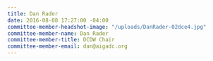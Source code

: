 ```yaml
---
title: Dan Rader
date: 2016-08-08 17:27:00 -04:00
committee-member-headshot-image: "/uploads/DanRader-02dce4.jpg"
committee-member-name: Dan Rader
committee-member-title: DCDW Chair
committee-member-email: dan@aigadc.org
---
```


